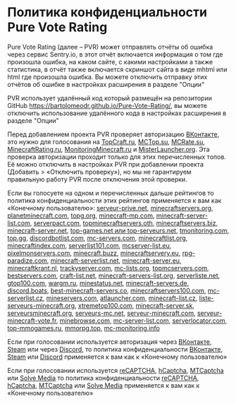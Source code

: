 # Политика конфиденциальности Pure Vote Rating
Pure Vote Rating (далее – PVR) может отправлять отчёты об ошибка через сервис Sentry.io, в этот отчёт включается информация о том где произошла ошибка, на каком сайте, с какими настройками а также статистика, в отчёт также включается скриншот сайта в виде mhtml или html где произошла ошибка. Вы можете отключить отправку этих отчётов об ошибке в настройках расширения в разделе "Опции"

PVR использует удалённый код который размещён на репозитории GitHub https://bartolomeodr.github.io/Pure-Vote-Rating/, вы можете отключить использование удалённого кода в настройках расширения в разделе "Опции"

Перед добавлением проекта PVR проверяет авторизацию [ВКонтакте](https://vk.com/), это нужно для голосования на [TopCraft.ru](http://topcraft.ru/), [MCTop.su](https://mctop.su/), [MCRate.su](http://mcrate.su/), [MinecraftRating.ru](http://minecraftrating.ru/), [MonitoringMinecraft.ru](http://monitoringminecraft.ru/) и [MisterLauncher.org](https://misterlauncher.org/). Эта проверка авторизации проходит только для этих перечисленных топов. Её можно отключить в настройках PVR при добавлении проекта (Добавить > «Отключить проверку»), но мы не гарантируем правильную работу PVR после отключения этой проверки.

Если вы голосуете на одном и перечисленных дальше рейтингов то политика конфиденциальности этих рейтингов применяется к вам как «Конечному пользователю»: [serveur-prive.net](https://serveur-prive.net/cgu), [minecraftservers.org](https://minecraftservers.org/privacy), [planetminecraft.com](https://www.planetminecraft.com/privacy_policy/), [topg.org](https://topg.org/privacy), [minecraft-mp.com](https://minecraft-mp.com/privacy/), [minecraft-server-list.com](https://minecraft-server-list.com/privacy/), [serverpact.com](https://www.serverpact.com/algemene_voorwaarden.htm), [topminecraftservers.oth](https://topminecraftservers.org/privacy.php), [minecraftservers.biz](https://minecraftservers.biz/terms/), [minecraft-server.net](https://minecraft-server.net/page/privacy/), [top-games.net или top-serveurs.net](https://top-games.net/privacy-policy), [tmonitoring.com](https://tmonitoring.com/agreement/), [top.gg](https://top.gg/privacy), [discordbotlist.com](https://discordbotlist.com/privacy), [mc-servers.com](https://mc-servers.com/privacy), [minecraftlist.org](https://minecraftlist.org/privacy-policy), [minecraftindex.com](https://www.minecraft-index.com/privacy), [serverlist101.com](https://serverlist101.com/privacy-policy/), [mcserver-list.eu](https://mcserver-list.eu/pravidla), [pixelmonservers.com](https://pixelmonservers.com/privacy-policy), [minecraft.buzz](https://minecraft.buzz/privacy-policy), [minecraftservery.eu](https://minecraftservery.eu/gdpr), [rpg-paradize.com](https://www.rpg-paradize.com/?page=legal), [minecraft-serverlist.net](https://www.minecraft-serverlist.net/privacy), [minecraft-server.eu](https://minecraft-server.eu/datenschutz), [minecraftkrant.nl](https://www.minecraftkrant.nl/privacy-verklaring), [trackyserver.com](https://www.trackyserver.com/privacy-policy), [mc-lists.org](https://mc-lists.org/privacy), [topmcservers.com](https://topmcservers.com/privacy), [bestservers.com](https://bestservers.com/privacy), [craft-list.net](https://craft-list.net/privacy), [minecraft-servers-list.org](https://www.minecraft-servers-list.org/page/privacy/), [serverliste.net](https://www.serverliste.net/datenschutz), [gtop100.com](https://gtop100.com/site/privacypolicy), [wargm.ru](https://wargm.ru/privacy), [minestatus.net](https://minestatus.net/privacy), [minecraft-servers.de](https://minecraft-servers.de/datenschutz), [discord.boats](https://discord.boats/privacypolicy), [best-minecraft-servers.co](https://best-minecraft-servers.co/privacy), [minecraftservers100.com](https://minecraftservers100.com/privacy), [mc-serverlist.cz](https://mc-serverlist.cz/privacy), [mineservers.com](https://mineservers.com/privacy-policy), [atlauncher.com](https://atlauncher.com/privacy-policy), [minecraft-list.cz](https://www.minecraft-list.cz/gdpr), [liste-serveurs-minecraft.org](https://www.liste-serveurs-minecraft.org/politique-de-confidentialite/), [xtremetop100.com](https://www.xtremetop100.com/privacypolicy.php), [minecraft-server.sk](https://minecraft-server.sk/privacy), [serveursminecraft.org](https://www.serveursminecraft.org/cgu/), [serveurs-mc.net](https://serveurs-mc.net/cgu), [serveur-minecraft.com](https://serveur-minecraft.com/legal/legal), [serveur-minecraft-vote.fr](https://serveur-minecraft-vote.fr/cgu), [minebrowse.com](https://minebrowse.com/disclaimer), [mc-server-list.com](https://mc-server-list.com/privacy/), [serverlocator.com](https://serverlocator.com/privacy-policy), [top-mmogames.ru](https://top-mmogames.ru/privacy-policy), [mmorpg.top](https://mmorpg.top/privacy), [mc-monitoring.info](https://mc-monitoring.info/privacy)

Если при голосовании используется авторизация через [ВКонтакте](https://vk.com/), [Steam](https://store.steampowered.com/) или через [Discord](https://discord.com/), то политика конфиденциальности [ВКонтакте](https://vk.com/privacy), [Steam](https://store.steampowered.com/privacy_agreement/) или [Discord](https://discord.com/privacy) применяется к вам как к «Конечному пользователю»

Если при голосовании используется [reCAPTCHA](https://www.google.com/recaptcha/about/), [hCaptcha](https://www.hcaptcha.com/), [MTCaptcha](https://www.mtcaptcha.com/) или [Solve Media](https://www.solvemedia.com/publishers/captcha-type-in) то политика конфиденциальности [reCAPTCHA](https://www.google.com/intl/ru/policies/privacy/), [hCaptcha](https://www.hcaptcha.com/privacy), [MTCaptcha](https://www.mtcaptcha.com/legal-privacy-captcha) или [Solve Media](https://www.solvemedia.com/privacy_info.html) применяется к вам как к «Конечному пользователю»
